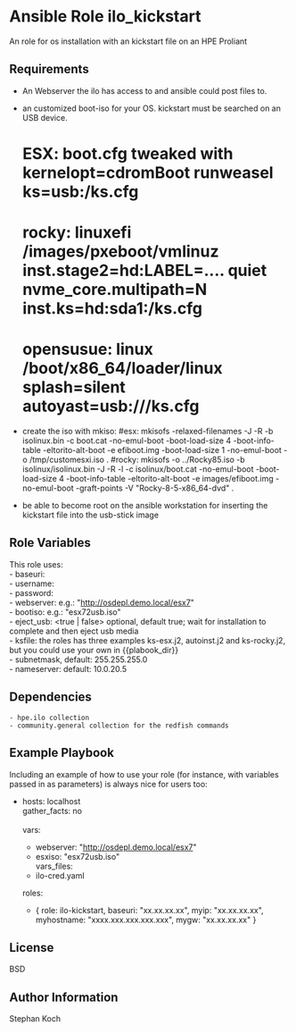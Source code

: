Ansible Role ilo_kickstart
=========
 
An role for os installation with an kickstart file on an HPE Proliant

      
Requirements
------------

- An Webserver the ilo has access to and ansible could post files to.
- an customized boot-iso for your OS. kickstart must be searched on an USB device.
  # ESX: boot.cfg tweaked with kernelopt=cdromBoot runweasel ks=usb:/ks.cfg
  # rocky:  linuxefi /images/pxeboot/vmlinuz inst.stage2=hd:LABEL=.... quiet nvme_core.multipath=N inst.ks=hd:sda1:/ks.cfg
  # opensusue:   linux /boot/x86_64/loader/linux splash=silent autoyast=usb:///ks.cfg

- create the iso with mkiso:
  #esx: mkisofs -relaxed-filenames -J -R -b isolinux.bin -c boot.cat -no-emul-boot -boot-load-size 4 -boot-info-table -eltorito-alt-boot -e efiboot.img -boot-load-size 1 -no-emul-boot -o /tmp/customesxi.iso .
  #rocky:  mkisofs -o ../Rocky85.iso -b isolinux/isolinux.bin -J -R -l -c isolinux/boot.cat -no-emul-boot -boot-load-size 4 -boot-info-table -eltorito-alt-boot -e images/efiboot.img -no-emul-boot -graft-points -V \"Rocky-8-5-x86_64-dvd\" .
- be able to become root on the ansible workstation for inserting the kickstart file into the usb-stick image 

Role Variables
--------------
This role uses: \
    - baseuri: <ilo-ip> \
    - username: <ilo-user> \
    - password: <ilo-password> \
    - webserver: <webserver from where to mount the virt. media> e.g.: "http://osdepl.demo.local/esx7" \
    - bootiso: <name of the iso file> e.g.: "esx72usb.iso" \
    - eject_usb: <true | false> optional, default true; wait for installation to complete and then eject usb media \
    - ksfile:  the roles has three examples ks-esx.j2, autoinst.j2 and ks-rocky.j2, but you could use your own in {{plabook_dir}} \
    - subnetmask, default: 255.255.255.0 \
    - nameserver:  default: 10.0.20.5 


Dependencies
------------
    - hpe.ilo collection
    - community.general collection for the redfish commands

Example Playbook
----------------

Including an example of how to use your role (for instance, with variables passed in as parameters) is always nice for users too:

- hosts: localhost \
  gather_facts: no \
  \
  vars:
    - webserver: "http://osdepl.demo.local/esx7"
    - esxiso: "esx72usb.iso"\
  vars_files:
    - ilo-cred.yaml
    
  roles:
  - { role: ilo-kickstart, baseuri: "xx.xx.xx.xx", myip: "xx.xx.xx.xx", myhostname: "xxxx.xxx.xxx.xxx.xxx", mygw: "xx.xx.xx.xx"  }
    

License
-------

BSD

Author Information
------------------
Stephan Koch
